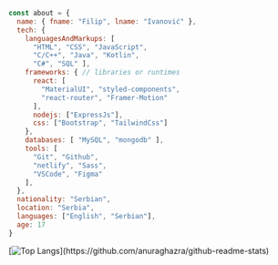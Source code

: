 ```js
const about = {
  name: { fname: "Filip", lname: "Ivanović" },
  tech: {
    languagesAndMarkups: [
      "HTML", "CSS", "JavaScript",
      "C/C++", "Java", "Kotlin", 
      "C#", "SQL" ],
    frameworks: { // libraries or runtimes
      react: [
        "MaterialUI", "styled-components",
        "react-router", "Framer-Motion"
      ],
      nodejs: ["ExpressJs"],
      css: ["Bootstrap", "TailwindCss"]
    },
    databases: [ "MySQL", "mongodb" ],
    tools: [
      "Git", "Github", 
      "netlify", "Sass", 
      "VSCode", "Figma"
    ],
  },
  nationality: "Serbian",
  location: "Serbia",
  languages: ["English", "Serbian"],
  age: 17
}
```
[![Top Langs](https://github-readme-stats.vercel.app/api/top-langs/?username=alkanoidev&layout=compact&langs_count=6&theme=react&hide_border=true&exclude_repo=map-generator,')](https://github.com/anuraghazra/github-readme-stats)  
